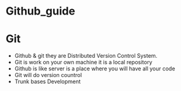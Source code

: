 # Github_guide

# Git

* Github & git they are Distributed Version Control System.
* Git is work on your own machine it is a local repository
* Github is like server is a place where you will have all your code
* Git will do version countrol
* Trunk bases Development
